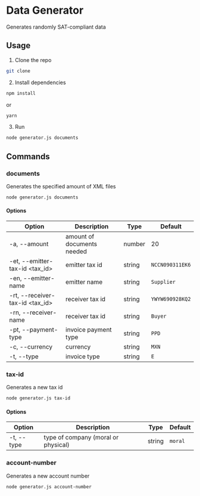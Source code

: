 # Data Generator

Generates randomly SAT-compliant data

## Usage

1.  Clone the repo

```sh
git clone
```

2. Install dependencies

```sh
npm install
```

or

```sh
yarn
```

3. Run

```sh
node generator.js documents
```

## Commands

### documents

Generates the specified amount of XML files

```sh
node generator.js documents
```

#### Options

| Option                          | Description                | Type   | Default         |
| ------------------------------- | -------------------------- | ------ | --------------- |
| -a, --amount <number>           | amount of documents needed | number | 20              |
| -et, --emitter-tax-id <tax_id>  | emitter tax id             | string | `NCCN090311EK6` |
| -en, --emitter-name <name>      | emitter name               | string | `Supplier`      |
| -rt, --receiver-tax-id <tax_id> | receiver tax id            | string | `YWYW690928KQ2` |
| -rn, --receiver-name <name>     | receiver tax id            | string | `Buyer`         |
| -pt, --payment-type <type>      | invoice payment type       | string | `PPD`           |
| -c, --currency <currency>       | currency                   | string | `MXN`           |
| -t, --type <type>               | invoice type               | string | `E`             |

### tax-id

Generates a new tax id

```sh
node generator.js tax-id
```

#### Options

| Option            | Description                         | Type   | Default |
| ----------------- | ----------------------------------- | ------ | ------- |
| -t, --type <type> | type of company (moral or physical) | string | `moral` |

### account-number

Generates a new account number

```sh
node generator.js account-number
```
